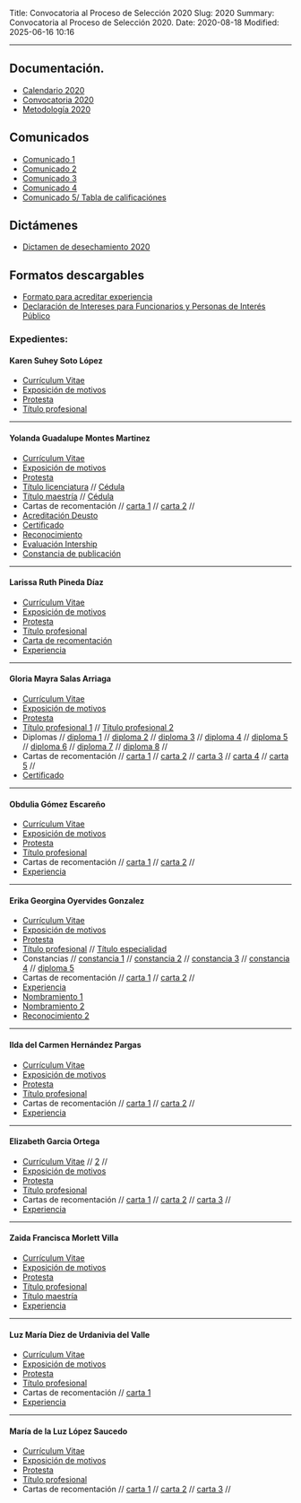 Title: Convocatoria al Proceso de Selección 2020
Slug: 2020
Summary: Convocatoria al Proceso de Selección 2020.
Date: 2020-08-18
Modified: 2025-06-16 10:16



 <!-- <div style="text-align: center; margin-top: 20px; margin-bottom: 30px"><p>Las postulaciones de las candidatas al Consejo de Participación
Ciudadana, así como los expedientes respectivos, serán recibidos exclusivamente
por vía electrónica a través del siguente formulario: </p> <a href="https://docs.google.com/forms/d/1Fs7jejKewxfDPSsAWnZ1aAotUdAlxhNe1QppGJoratg/viewform?gxids=7628&edit_requested=true"><button type="button" class="btn btn-outline-info btn-lg">Envío de postulaciones</button></a></div> -->

---

## Documentación.

* [Calendario 2020](infografia.jpg)
* [Convocatoria 2020](convocatoria-2020.pdf)
* [Metodología 2020](metodologia-para-valoracion-expedientes-2020-2.0.pdf)
## Comunicados

* [Comunicado 1](Comunicado1.pdf)
* [Comunicado 2](Comunicado2.pdf)
* [Comunicado 3](Comunicado3.pdf)
* [Comunicado 4](Comunicado4.pdf)
* [Comunicado 5/ Tabla de calificaciónes](Comunicado5.pdf)

## Dictámenes

* [Dictamen de desechamiento 2020](Dictamen2-1.pdf)

## Formatos descargables

* [Formato para acreditar experiencia](/formato-unico/formato-para-acreditar-experiencia.docx)
* [Declaración de Intereses para Funcionarios y Personas de Interés Público](/formato-unico/declaracion-de-intereses-funcionarios-y-personas-de-interes-publico.xlsx)

### Expedientes:

#### Karen Suhey Soto López

* [Currículum Vitae]()
* [Exposición de motivos](1-karen-soto/exposicion-de-motivos.pdf)
* [Protesta](1-karen-soto/protesta.pdf)
* [Título profesional](1-karen-soto/titulo.jpg)

---

#### Yolanda Guadalupe Montes Martinez

* [Currículum Vitae]()
* [Exposición de motivos](2-yolanda/exposicion-de-motivos.pdf)
* [Protesta](2-yolanda/protesta.pdf)
* [Título licenciatura](2-yolanda/titulo-lic.pdf) // [Cédula](2-yolanda/cedula-lic.pdf)
* [Título maestría](2-yolanda/titulo-master.pdf) // [Cédula](2-yolanda/cedula-master.pdf)
* Cartas de recomentación // [carta 1](2-yolanda/carta1.pdf) // [carta 2](2-yolanda/carta2.pdf) // 
* [Acreditación Deusto](2-yolanda/acreditacion.pdf)
* [Certificado](2-yolanda/certificado.pdf)
* [Reconocimiento](2-yolanda/reconocimiento.pdf)
* [Evaluación Intership](2-yolanda/evaluación.pdf)
* [Constancia de publicación](2-yolanda/constancia-publicacion.pdf)

---

#### Larissa Ruth Pineda Díaz

* [Currículum Vitae]()
* [Exposición de motivos](3-larissa/exposicion-de-motivos.pdf)
* [Protesta](3-larissa/protesta.pdf)
* [Título profesional](3-larissa/titulo-lic.pdf)
* [Carta de recomentación](3-larissa/carta1.pdf)
* [Experiencia](3-larissa/actividades.pdf)

---

#### Gloria Mayra Salas Arriaga

* [Currículum Vitae]()
* [Exposición de motivos](4-gloria/exposicion-de-motivos.pdf)
* [Protesta](4-gloria/protesta.pdf)
* [Título profesional 1](4-gloria/titulo1.pdf) // [Título profesional 2](4-gloria/titulo2.pdf)
* Diplomas // [diploma 1](4-gloria/diploma1.pdf) // [diploma 2](4-gloria/diploma2.pdf) // [diploma 3](4-gloria/diploma3.pdf) // [diploma 4](4-gloria/diploma4.pdf) // [diploma 5](4-gloria/diploma5.pdf) // [diploma 6](4-gloria/diploma6.pdf) // [diploma 7](4-gloria/diploma7.pdf) // [diploma 8](4-gloria/diploma8.pdf) //
* Cartas de recomentación // [carta 1](4-gloria/carta1.pdf) // [carta 2](4-gloria/carta2.pdf) // [carta 3](4-gloria/carta3.pdf) // [carta 4](4-gloria/carta4.pdf) // [carta 5](4-gloria/carta5.pdf) // 
* [Certificado](4-gloria/certificado.pdf)

---

#### Obdulia Gómez Escareño

* [Currículum Vitae]()
* [Exposición de motivos](5-obdulia/exposicion-de-motivos.PDF)
* [Protesta](5-obdulia/protesta.PDF)
* [Título profesional](5-obdulia/titulo1.PDF)
* Cartas de recomentación // [carta 1](5-obdulia/carta1.pdf) // [carta 2](5-obdulia/carta2.pdf) //
* [Experiencia](5-obdulia/experiencia.pdf)

---

#### Erika Georgina Oyervides Gonzalez

* [Currículum Vitae]()
* [Exposición de motivos](6-erika/exposicion-de-motivos.pdf)
* [Protesta](6-erika/protesta.pdf)
* [Título profesional](6-erika/titulolic.pdf) // [Título especialidad](6-erika/tituloesp.pdf)
* Constancias // [constancia 1](6-erika/constancia1.pdf) // [constancia 2](6-erika/constancia2.pdf) // [constancia 3](6-erika/constancia3.pdf) // [constancia 4](6-erika/constancia4.pdf) // [diploma 5](6-erika/constancia5.pdf)
* Cartas de recomentación // [carta 1](6-erika/carta1.pdf) // [carta 2](6-erika/carta2.pdf) // 
* [Experiencia](6-erika/experiencia.pdf)
* [Nombramiento 1](6-erika/nombramiento.pdf)
* [Nombramiento 2](6-erika/nombramiento2.pdf)
* [Reconocimiento 2](6-erika/reconocimiento.pdf)

---

#### Ilda del Carmen Hernández Pargas

* [Currículum Vitae]()
* [Exposición de motivos](7-ilda/exposicion-de-motivos.pdf)
* [Protesta](7-ilda/protesta.pdf)
* [Título profesional](7-ilda/titulo.pdf) 
* Cartas de recomentación // [carta 1](7-ilda/carta1.pdf) // [carta 2](7-ilda/carta2.pdf) // 
* [Experiencia](7-ilda/experiencia.pdf)

---

#### Elizabeth Garcia Ortega

* [Currículum Vitae]() // [2]() //
* [Exposición de motivos](8-elizabeth/exposicion-de-motivos.pdf)
* [Protesta](8-elizabeth/protesta.pdf)
* [Título profesional](8-elizabeth/titulo.pdf)
* Cartas de recomentación // [carta 1](8-elizabeth/carta1.pdf) // [carta 2](8-elizabeth/carta2.pdf) // [carta 3](8-elizabeth/carta3.pdf) // 
* [Experiencia](8-elizabeth/experiencia.pdf)

---

#### Zaida Francisca Morlett Villa

* [Currículum Vitae](9-zaida/curriculum-vitae.pdf)
* [Exposición de motivos](9-zaida/exposicion-de-motivos.pdf)
* [Protesta](9-zaida/protesta.pdf)
* [Título profesional](9-zaida/titulo.pdf)
* [Título maestría](9-zaida/titulo-master.pdf)
* [Experiencia](9-zaida/experiencia.pdf)

---

#### Luz María Diez de Urdanivia del Valle

* [Currículum Vitae]() 
* [Exposición de motivos](10-luz/exposicion-de-motivos.pdf)
* [Protesta](10-luz/protesta.pdf)
* [Título profesional](10-luz/titulo.pdf)
* Cartas de recomentación // [carta 1](10-luz/carta1.pdf)
* [Experiencia](10-luz/experiencia.pdf)

---

#### María de la Luz López Saucedo

* [Currículum Vitae]()
* [Exposición de motivos](11-maria/exposicion-de-motivos.pdf)
* [Protesta](11-maria/protesta.pdf)
* [Título profesional](11-maria/titulo.pdf)
* Cartas de recomentación // [carta 1](11-maria/carta1.pdf) // [carta 2](11-maria/carta2.pdf) // [carta 3](11-maria/carta3.pdf) // 
